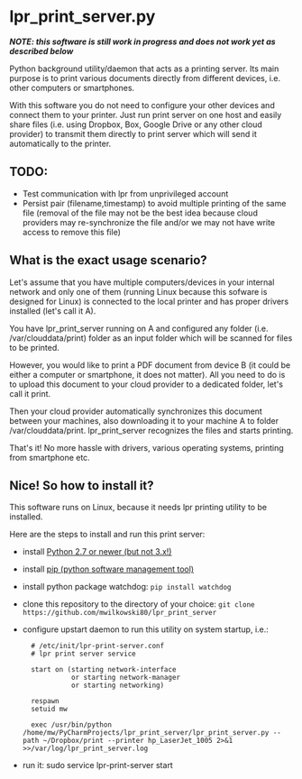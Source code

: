 # lpr_print_server.py

**_NOTE: this software is still work in progress and does not work yet as described below_**

Python background utility/daemon that acts as a printing server. Its main purpose is to print various documents directly from different devices, i.e. other computers or smartphones.

With this software you do not need to configure your other devices and connect them to your printer. Just run print server on one host and easily share files (i.e. using Dropbox, Box, Google Drive or any other cloud provider) to transmit them directly to print server which will send it automatically to the printer.

## TODO:

* Test communication with lpr from unprivileged account
* Persist pair (filename,timestamp) to avoid multiple printing of the same file (removal of the file may not be the best idea because cloud providers may re-synchronize the file and/or we may not have write access to remove this file)

## What is the exact usage scenario?

Let's assume that you have multiple computers/devices in your internal network and only one of them (running Linux because this sofware is designed for Linux) is connected to the local printer and has proper drivers installed (let's call it A).

You have lpr_print_server running on A and configured any folder (i.e. /var/clouddata/print) folder as an input folder which will be scanned for files to be printed.

However, you would like to print a PDF document from device B (it could be either a computer or smartphone, it does not matter). All you need to do is to upload this document to your cloud provider to a dedicated folder, let's call it print.

Then your cloud provider automatically synchronizes this document between your machines, also downloading it to your machine A to folder /var/clouddata/print. lpr_print_server recognizes the files and starts printing.

That's it! No more hassle with drivers, various operating systems, printing from smartphone etc.

## Nice! So how to install it?

This software runs on Linux, because it needs lpr printing utility to be installed.

Here are the steps to install and run this print server:

* install [Python 2.7 or newer (but not 3.x!)](https://www.python.org/downloads/)
* install [pip (python software management tool)](https://pypi.python.org/pypi/pip)
* install python package watchdog: `pip install watchdog`
* clone this repository to the directory of your choice: `git clone https://github.com/mwilkowski80/lpr_print_server`
* configure upstart daemon to run this utility on system startup, i.e.:

        # /etc/init/lpr-print-server.conf
        # lpr print server service

        start on (starting network-interface
                  or starting network-manager
                  or starting networking)

        respawn
        setuid mw

        exec /usr/bin/python /home/mw/PyCharmProjects/lpr_print_server/lpr_print_server.py --path ~/Dropbox/print --printer hp_LaserJet_1005 2>&1 >>/var/log/lpr_print_server.log

* run it: sudo service lpr-print-server start
